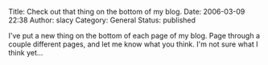 Title: Check out that thing on the bottom of my blog.
Date: 2006-03-09 22:38
Author: slacy
Category: General
Status: published

I've put a new thing on the bottom of each page of my blog. Page through
a couple different pages, and let me know what you think. I'm not sure
what I think yet...

